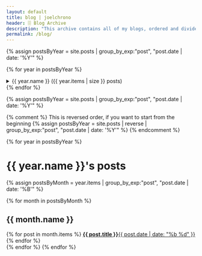 ```yaml
---
layout: default
title: blog | joelchrono
header: 🗄️ Blog Archive
description: "This archive contains all of my blogs, ordered and divided by date, you can also access them <a href='/tags/'>by tag</a>."
permalink: /blog/
---
```



{% assign postsByYear = site.posts | group_by_exp:"post", "post.date | date: '%Y'" %}

{% for year in postsByYear %}
  <details>
    <summary>{{ year.name }} ({{ year.items | size }} posts)</summary>
      {% assign totalYearPostCount = 0 %}
      {% assign postsByMonth = year.items | group_by_exp:"post", "post.date | date: '%B'" %}
      <ul>
      {% for month in postsByMonth %}
      <li><a href="#{{ month.name }} {{ year.name }}"> {{ month.name }} ({{ month.items | size }} {% if month.items.size == 1 %} post{% else %} posts{% endif %}) </a></li>
      {% endfor %}
      </ul>
  </details>
{% endfor %}

{% assign postsByYear = site.posts | group_by_exp:"post", "post.date | date: '%Y'" %}

{% comment %}
This is reversed order, if you want to start from the beginning
{% assign postsByYear = site.posts | reverse | group_by_exp:"post", "post.date | date: '%Y'" %}
{% endcomment %}

{% for year in postsByYear %}
<h1>{{ year.name }}'s posts</h1>
{% assign postsByMonth = year.items | group_by_exp:"post", "post.date | date: '%B'" %}

{% for month in postsByMonth %}
<h2 id="{{ month.name }} {{year.name}}">{{ month.name }}</h2>
<div class="wrapper posts">
  {% for post in month.items  %}
   <a class="post" href="{{ post.url }}"><b class="post-title">{{ post.title }}</b><span class="post-date">{{ post.date | date: "%b %d" }}</span></a>
  {% endfor %}
</div>
{% endfor %}
{% endfor %}
